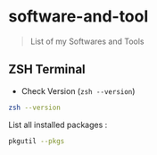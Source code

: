 # software-and-tool
> List of my Softwares and Tools

## ZSH Terminal

* Check Version  (`zsh --version`)


```sh
zsh --version 
```

List all installed packages :

```sh
pkgutil --pkgs
```

